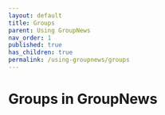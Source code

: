 ```yaml
---
layout: default
title: Groups
parent: Using GroupNews
nav_order: 1
published: true
has_children: true
permalink: /using-groupnews/groups
---
```


# Groups in GroupNews
